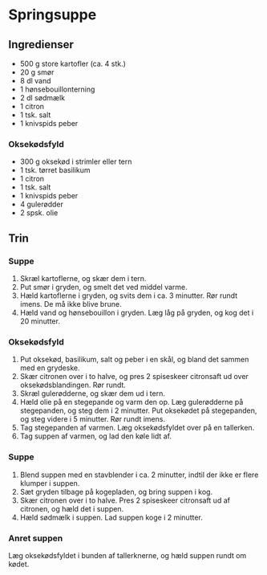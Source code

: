 # Springsuppe

## Ingredienser
- 500 g store kartofler (ca. 4 stk.)
- 20 g smør
- 8 dl vand
- 1 hønsebouillonterning
- 2 dl sødmælk
- 1 citron
- 1 tsk. salt
- 1 knivspids peber

### Oksekødsfyld
- 300 g oksekød i strimler eller tern
- 1 tsk. tørret basilikum
- 1 citron
- 1 tsk. salt
- 1 knivspids peber
- 4 gulerødder
- 2 spsk. olie

## Trin
### Suppe
1. Skræl kartoflerne, og skær dem i tern.
2. Put smør i gryden, og smelt det ved middel varme.
3. Hæld kartoflerne i gryden, og svits dem i ca. 3 minutter. Rør rundt imens. De må ikke blive brune. 
4. Hæld vand og hønsebouillon i gryden. Læg låg på gryden, og kog det i 20 minutter.

### Oksekødsfyld
1. Put oksekød, basilikum, salt og peber i en skål, og bland det sammen med en grydeske.
2. Skær citronen over i to halve, og pres 2 spiseskeer citronsaft ud over oksekødsblandingen. Rør rundt.
3. Skræl gulerødderne, og skær dem ud i tern.
4. Hæld olie på en stegepande og varm den op. Læg gulerødderne på stegepanden, og steg dem i 2 minutter. Put oksekødet på stegepanden, og steg videre i 5 minutter. Rør rundt imens.
5. Tag stegepanden af varmen. Læg oksekødsfyldet over på en tallerken.
6. Tag suppen af varmen, og lad den køle lidt af.

### Suppe
1. Blend suppen med en stavblender i ca. 2 minutter, indtil der ikke er flere klumper i suppen. 
2. Sæt gryden tilbage på kogepladen, og bring suppen i kog.
3. Skær citronen over i to halve. Pres 2 spiseskeer citronsaft ud af citronen, og hæld det i suppen.
4. Hæld sødmælk i suppen. Lad suppen koge i 2 minutter.

### Anret suppen
Læg oksekødsfyldet i bunden af tallerknerne, og hæld suppen rundt om kødet. 